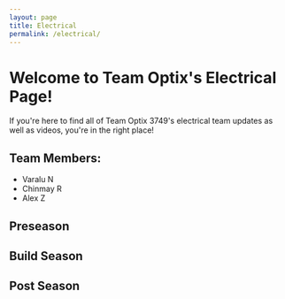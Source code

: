 ```yaml
---
layout: page
title: Electrical
permalink: /electrical/
---
```

# Welcome to Team Optix's Electrical Page!
If you're here to find all of Team Optix 3749's electrical team updates as well as videos, you're in the right place!
## Team Members:
- Varalu N
- Chinmay R
- Alex Z
## Preseason
## Build Season
## Post Season

